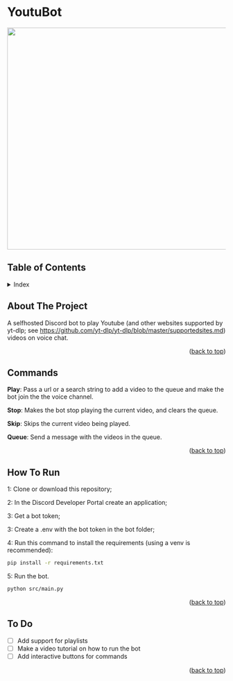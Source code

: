 # YoutuBot
<a id="readme-top"></a>

<div align="center">
  <img src="https://i.imgur.com/VHsP1Sl.png" width="512" height="512">
</div>

<!-- TABLE OF CONTENTS -->
## Table of Contents

<details>
  <summary>Index</summary>
    <ol>
        <li>
        <a href="#about-the-project">About The Project</a>
        </li>      
        <li>
        <a href="#how-to-use">Commands</a>
        </li>
        <li>
        <a href="#how-to-run">How To Run</a>
        </li>
        <li>
        <a href="#to-do">To Do</a>
        </li>
    </ol>
</details>

<!-- ABOUT THE PROJECT -->
<a id="about-the-project"></a>
## About The Project

A selfhosted Discord bot to play Youtube (and other websites supported by yt-dlp; see https://github.com/yt-dlp/yt-dlp/blob/master/supportedsites.md) videos on voice chat. 

<p style="text-align: right;">(<a href="#readme-top">back to top</a>)</p>

<!-- HOW TO USE -->
<a id="how-to-use"></a>
## Commands

**Play**: Pass a url or a search string to add a video to the queue and make the bot join the the voice channel.

**Stop**: Makes the bot stop playing the current video, and clears the queue.

**Skip**: Skips the current video being played.

**Queue**: Send a message with the videos in the queue.

<p style="text-align: right;">(<a href="#readme-top">back to top</a>)</p>

<!-- HOW TO RUN FROM SOURCE -->
<a id="how-to-run"></a>
## How To Run

1: Clone or download this repository;

2: In the Discord Developer Portal create an application;

3: Get a bot token;

3: Create a .env with the bot token in the bot folder;

4: Run this command to install the requirements (using a venv is recommended):
```bash 
pip install -r requirements.txt
```
5: Run the bot.
```bash
python src/main.py
```

<p style="text-align: right;">(<a href="#readme-top">back to top</a>)</p>

<!-- To Do -->
<a id="to-do"></a>
## To Do

- [ ] Add support for playlists
- [ ] Make a video tutorial on how to run the bot
- [ ] Add interactive buttons for commands

<p style="text-align: right;">(<a href="#readme-top">back to top</a>)</p>
